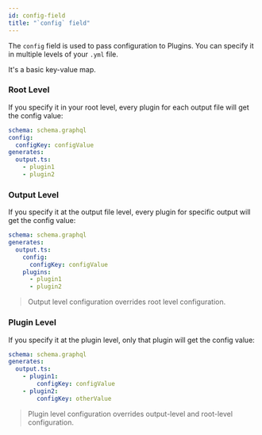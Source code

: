 ```yaml
---
id: config-field
title: "`config` field"
---
```


The `config` field is used to pass configuration to Plugins. You can specify it in multiple levels of your `.yml` file.

It's a basic key-value map.

### Root Level

If you specify it in your root level, every plugin for each output file will get the config value:

```yml
schema: schema.graphql
config:
  configKey: configValue
generates:
  output.ts:
    - plugin1
    - plugin2
```

### Output Level

If you specify it at the output file level, every plugin for specific output will get the config value:

```yml
schema: schema.graphql
generates:
  output.ts:
    config:
      configKey: configValue
    plugins:
      - plugin1
      - plugin2
```

> Output level configuration overrides root level configuration.

### Plugin Level

If you specify it at the plugin level, only that plugin will get the config value:

```yml
schema: schema.graphql
generates:
  output.ts:
    - plugin1:
        configKey: configValue
    - plugin2:
        configKey: otherValue
```

> Plugin level configuration overrides output-level and root-level configuration.
